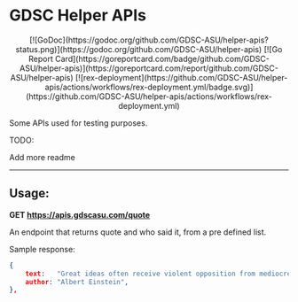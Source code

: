 # GDSC Helper APIs

<div align="center">
[![GoDoc](https://godoc.org/github.com/GDSC-ASU/helper-apis?status.png)](https://godoc.org/github.com/GDSC-ASU/helper-apis)
[![Go Report Card](https://goreportcard.com/badge/github.com/GDSC-ASU/helper-apis)](https://goreportcard.com/report/github.com/GDSC-ASU/helper-apis)
[![rex-deployment](https://github.com/GDSC-ASU/helper-apis/actions/workflows/rex-deployment.yml/badge.svg)](https://github.com/GDSC-ASU/helper-apis/actions/workflows/rex-deployment.yml)
</div>

Some APIs used for testing purposes.

TODO:

Add more readme

---

## Usage:

**GET https://apis.gdscasu.com/quote**

An endpoint that returns quote and who said it, from a pre defined list.

Sample response:

```json
{
	text:   "Great ideas often receive violent opposition from mediocre minds.",
	author: "Albert Einstein",
},
```

